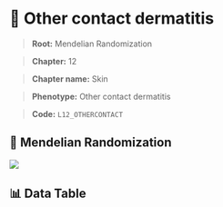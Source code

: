 # 🧪 Other contact dermatitis

> **Root:** Mendelian Randomization

> **Chapter:** 12  

> **Chapter name:** Skin

> **Phenotype:** Other contact dermatitis  

> **Code:** `L12_OTHERCONTACT`

## 🧬 Mendelian Randomization  

<img src="/MR/Figures/Forward/L12_OTHERCONTACT.png"/>

## 📊 Data Table

<CsvTableMRF src="/public/MR/Data/Forward/L12_OTHERCONTACT.csv"/>
